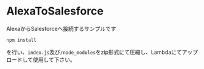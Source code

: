 # AlexaToSalesforce
AlexaからSalesforceへ接続するサンプルです

`npm install`

を行い、`index.js`及び`/node_modules`をzip形式にて圧縮し、Lambdaにてアップロードして使用して下さい。